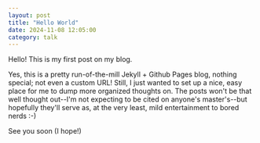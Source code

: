 ```yaml
---
layout: post
title: "Hello World"
date: 2024-11-08 12:05:00
category: talk
---
```

Hello! This is my first post on my blog.

Yes, this is a pretty run-of-the-mill Jekyll + Github Pages blog, nothing special;
not even a custom URL!
Still, I just wanted to set up a nice, easy place for me to dump more organized
thoughts on. The posts won't be that well thought out--I'm not expecting to be
cited on anyone's master's--but hopefully they'll serve as, at the very least,
mild entertainment to bored nerds :-)

See you soon (I hope!)
